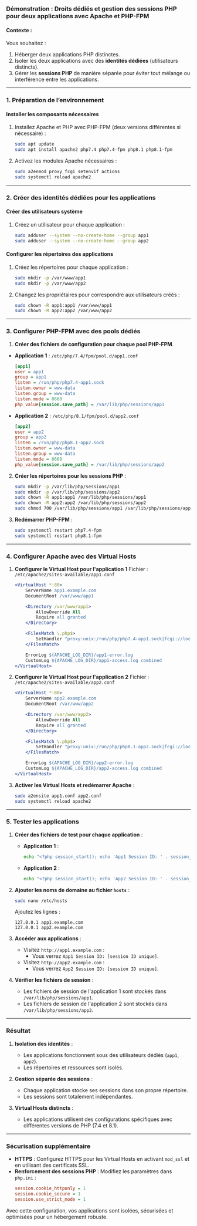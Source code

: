 ### **Démonstration : Droits dédiés et gestion des sessions PHP pour deux applications avec Apache et PHP-FPM**

#### **Contexte :**
Vous souhaitez :
1. Héberger deux applications PHP distinctes.
2. Isoler les deux applications avec des **identités dédiées** (utilisateurs distincts).
3. Gérer les **sessions PHP** de manière séparée pour éviter tout mélange ou interférence entre les applications.

---

### **1. Préparation de l’environnement**

#### **Installer les composants nécessaires**
1. Installez Apache et PHP avec PHP-FPM (deux versions différentes si nécessaire) :
   ```bash
   sudo apt update
   sudo apt install apache2 php7.4 php7.4-fpm php8.1 php8.1-fpm
   ```

2. Activez les modules Apache nécessaires :
   ```bash
   sudo a2enmod proxy_fcgi setenvif actions
   sudo systemctl reload apache2
   ```

---

### **2. Créer des identités dédiées pour les applications**

#### **Créer des utilisateurs système**
1. Créez un utilisateur pour chaque application :
   ```bash
   sudo adduser --system --no-create-home --group app1
   sudo adduser --system --no-create-home --group app2
   ```

#### **Configurer les répertoires des applications**
1. Créez les répertoires pour chaque application :
   ```bash
   sudo mkdir -p /var/www/app1
   sudo mkdir -p /var/www/app2
   ```

2. Changez les propriétaires pour correspondre aux utilisateurs créés :
   ```bash
   sudo chown -R app1:app1 /var/www/app1
   sudo chown -R app2:app2 /var/www/app2
   ```

---

### **3. Configurer PHP-FPM avec des pools dédiés**

1. **Créer des fichiers de configuration pour chaque pool PHP-FPM**.

- **Application 1** : `/etc/php/7.4/fpm/pool.d/app1.conf`
  ```ini
  [app1]
  user = app1
  group = app1
  listen = /run/php/php7.4-app1.sock
  listen.owner = www-data
  listen.group = www-data
  listen.mode = 0660
  php_value[session.save_path] = /var/lib/php/sessions/app1
  ```

- **Application 2** : `/etc/php/8.1/fpm/pool.d/app2.conf`
  ```ini
  [app2]
  user = app2
  group = app2
  listen = /run/php/php8.1-app2.sock
  listen.owner = www-data
  listen.group = www-data
  listen.mode = 0660
  php_value[session.save_path] = /var/lib/php/sessions/app2
  ```

2. **Créer les répertoires pour les sessions PHP** :
   ```bash
   sudo mkdir -p /var/lib/php/sessions/app1
   sudo mkdir -p /var/lib/php/sessions/app2
   sudo chown -R app1:app1 /var/lib/php/sessions/app1
   sudo chown -R app2:app2 /var/lib/php/sessions/app2
   sudo chmod 700 /var/lib/php/sessions/app1 /var/lib/php/sessions/app2
   ```

3. **Redémarrer PHP-FPM** :
   ```bash
   sudo systemctl restart php7.4-fpm
   sudo systemctl restart php8.1-fpm
   ```

---

### **4. Configurer Apache avec des Virtual Hosts**

1. **Configurer le Virtual Host pour l'application 1**
   Fichier : `/etc/apache2/sites-available/app1.conf`
   ```apache
   <VirtualHost *:80>
       ServerName app1.example.com
       DocumentRoot /var/www/app1

       <Directory /var/www/app1>
           AllowOverride All
           Require all granted
       </Directory>

       <FilesMatch \.php$>
           SetHandler "proxy:unix:/run/php/php7.4-app1.sock|fcgi://localhost"
       </FilesMatch>

       ErrorLog ${APACHE_LOG_DIR}/app1-error.log
       CustomLog ${APACHE_LOG_DIR}/app1-access.log combined
   </VirtualHost>
   ```

2. **Configurer le Virtual Host pour l'application 2**
   Fichier : `/etc/apache2/sites-available/app2.conf`
   ```apache
   <VirtualHost *:80>
       ServerName app2.example.com
       DocumentRoot /var/www/app2

       <Directory /var/www/app2>
           AllowOverride All
           Require all granted
       </Directory>

       <FilesMatch \.php$>
           SetHandler "proxy:unix:/run/php/php8.1-app2.sock|fcgi://localhost"
       </FilesMatch>

       ErrorLog ${APACHE_LOG_DIR}/app2-error.log
       CustomLog ${APACHE_LOG_DIR}/app2-access.log combined
   </VirtualHost>
   ```

3. **Activer les Virtual Hosts et redémarrer Apache** :
   ```bash
   sudo a2ensite app1.conf app2.conf
   sudo systemctl reload apache2
   ```

---

### **5. Tester les applications**

1. **Créer des fichiers de test pour chaque application** :
   - **Application 1** :
     ```bash
     echo "<?php session_start(); echo 'App1 Session ID: ' . session_id(); ?>" | sudo tee /var/www/app1/index.php
     ```

   - **Application 2** :
     ```bash
     echo "<?php session_start(); echo 'App2 Session ID: ' . session_id(); ?>" | sudo tee /var/www/app2/index.php
     ```

2. **Ajouter les noms de domaine au fichier `hosts`** :
   ```bash
   sudo nano /etc/hosts
   ```
   Ajoutez les lignes :
   ```
   127.0.0.1 app1.example.com
   127.0.0.1 app2.example.com
   ```

3. **Accéder aux applications** :
   - Visitez `http://app1.example.com` :
     - Vous verrez `App1 Session ID: [session ID unique]`.
   - Visitez `http://app2.example.com` :
     - Vous verrez `App2 Session ID: [session ID unique]`.

4. **Vérifier les fichiers de session** :
   - Les fichiers de session de l'application 1 sont stockés dans `/var/lib/php/sessions/app1`.
   - Les fichiers de session de l'application 2 sont stockés dans `/var/lib/php/sessions/app2`.

---

### **Résultat**

1. **Isolation des identités** :
   - Les applications fonctionnent sous des utilisateurs dédiés (`app1`, `app2`).
   - Les répertoires et ressources sont isolés.

2. **Gestion séparée des sessions** :
   - Chaque application stocke ses sessions dans son propre répertoire.
   - Les sessions sont totalement indépendantes.

3. **Virtual Hosts distincts** :
   - Les applications utilisent des configurations spécifiques avec différentes versions de PHP (7.4 et 8.1).

---

### **Sécurisation supplémentaire**
- **HTTPS** : Configurez HTTPS pour les Virtual Hosts en activant `mod_ssl` et en utilisant des certificats SSL.
- **Renforcement des sessions PHP** :
  Modifiez les paramètres dans `php.ini` :
  ```ini
  session.cookie_httponly = 1
  session.cookie_secure = 1
  session.use_strict_mode = 1
  ```

Avec cette configuration, vos applications sont isolées, sécurisées et optimisées pour un hébergement robuste.